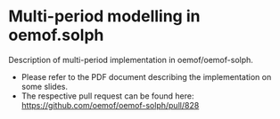 # Multi-period modelling in oemof.solph
Description of multi-period implementation in oemof/oemof-solph.

* Please refer to the PDF document describing the implementation on some slides.
* The respective pull request can be found here: https://github.com/oemof/oemof-solph/pull/828
